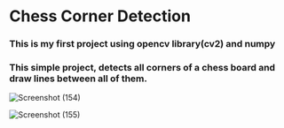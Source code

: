 # Chess Corner Detection

### This is my first project using opencv library(cv2) and numpy
### This simple project, detects all corners of a chess board and draw lines between all of them.

![Screenshot (154)](https://github.com/artinmohajeri/Chess-Corner-Detection-CV2/assets/95845593/8619819f-0497-4ccd-81c0-9c30c1ae2676)

![Screenshot (155)](https://github.com/artinmohajeri/Chess-Corner-Detection-CV2/assets/95845593/a1d3ef1e-e028-42dd-8c26-fa3a5e3c4301)

